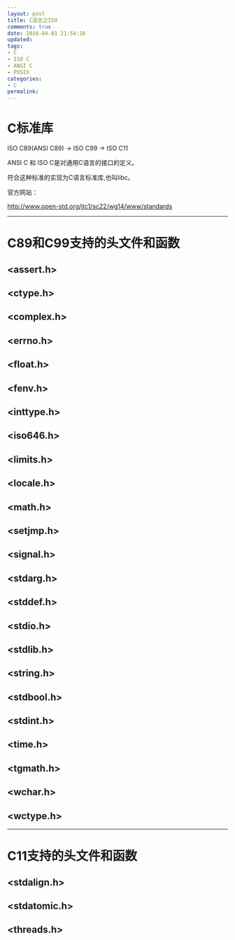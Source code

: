 ```yaml
---
layout: post
title: C语言之ISO
comments: true
date: 2016-04-01 21:54:16
updated:
tags:
- C
- ISO C
- ANSI C
- POSIX
categories:
- C
permalink:
---
```


# C标准库

ISO C89(ANSI C89) -> ISO C99 -> ISO C11

ANSI C 和 ISO C是对通用C语言的接口的定义。

符合这种标准的实现为C语言标准库,也叫libc。

官方网站：

<http://www.open-std.org/jtc1/sc22/wg14/www/standards>

***

# C89和C99支持的头文件和函数

## <assert.h>

## <ctype.h>

## <complex.h>

## <errno.h>

## <float.h>

## <fenv.h>

## <inttype.h>

## <iso646.h>

## <limits.h>

## <locale.h>

## <math.h>

## <setjmp.h>

## <signal.h>

## <stdarg.h>

## <stddef.h>

## <stdio.h>

## <stdlib.h>

## <string.h>

## <stdbool.h>

## <stdint.h>

## <time.h>

## <tgmath.h>

## <wchar.h>

## <wctype.h>

***

# C11支持的头文件和函数

## <stdalign.h>

## <stdatomic.h>

## <threads.h>

